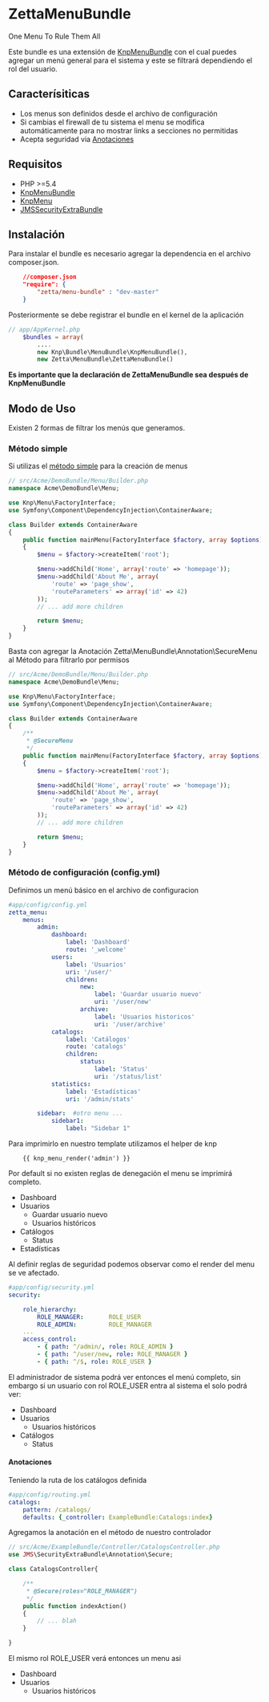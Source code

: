 ZettaMenuBundle
===============

One Menu To Rule Them All

Este bundle es una extensión de [KnpMenuBundle](https://github.com/KnpLabs/KnpMenuBundle) con el cual puedes agregar un menú general para el sistema y este se filtrará dependiendo el rol del usuario.

## Caracterísiticas

 - Los menus son definidos desde el archivo de configuración
 - Si cambias el firewall de tu sistema el menu se modifica automáticamente para no mostrar links a secciones no permitidas
 - Acepta seguridad via [Anotaciones](http://jmsyst.com/bundles/JMSSecurityExtraBundle/master/annotations#secure)


## Requisitos

 - PHP >=5.4
 - [KnpMenuBundle](https://github.com/KnpLabs/KnpMenuBundle)
 - [KnpMenu](https://github.com/KnpLabs/KnpMenu)
 - [JMSSecurityExtraBundle](https://github.com/schmittjoh/JMSSecurityExtraBundle)


## Instalación

Para instalar el bundle es necesario agregar la dependencia en el archivo composer.json.

```json
    //composer.json
    "require": {
        "zetta/menu-bundle" : "dev-master"
    }
```

Posteriormente se debe registrar el bundle en el kernel de la aplicación

```php
// app/AppKernel.php
    $bundles = array(
        ....
        new Knp\Bundle\MenuBundle\KnpMenuBundle(),
        new Zetta\MenuBundle\ZettaMenuBundle()
```

**Es importante que la declaración de ZettaMenuBundle sea después de KnpMenuBundle**

## Modo de Uso

Existen 2 formas de filtrar los menús que generamos.

### Método simple

Si utilizas el [método simple](https://github.com/KnpLabs/KnpMenuBundle/blob/master/Resources/doc/index.md#method-a-the-easy-way-yay) para la creación de menus

```php
// src/Acme/DemoBundle/Menu/Builder.php
namespace Acme\DemoBundle\Menu;

use Knp\Menu\FactoryInterface;
use Symfony\Component\DependencyInjection\ContainerAware;

class Builder extends ContainerAware
{
    public function mainMenu(FactoryInterface $factory, array $options)
    {
        $menu = $factory->createItem('root');

        $menu->addChild('Home', array('route' => 'homepage'));
        $menu->addChild('About Me', array(
            'route' => 'page_show',
            'routeParameters' => array('id' => 42)
        ));
        // ... add more children

        return $menu;
    }
}
```

Basta con agregar la Anotación Zetta\MenuBundle\Annotation\SecureMenu al Método para filtrarlo por permisos

```php
// src/Acme/DemoBundle/Menu/Builder.php
namespace Acme\DemoBundle\Menu;

use Knp\Menu\FactoryInterface;
use Symfony\Component\DependencyInjection\ContainerAware;

class Builder extends ContainerAware
{
    /**
     * @SecureMenu
     */
    public function mainMenu(FactoryInterface $factory, array $options)
    {
        $menu = $factory->createItem('root');

        $menu->addChild('Home', array('route' => 'homepage'));
        $menu->addChild('About Me', array(
            'route' => 'page_show',
            'routeParameters' => array('id' => 42)
        ));
        // ... add more children

        return $menu;
    }
}
```

### Método de configuración (config.yml)

Definimos un menú básico en el archivo de configuracion

```yaml
#app/config/config.yml
zetta_menu:
    menus:
        admin:
            dashboard:
                label: 'Dashboard'
                route: '_welcome'
            users:
                label: 'Usuarios'
                uri: '/user/'
                children:
                    new:
                        label: 'Guardar usuario nuevo'
                        uri: '/user/new'
                    archive:
                        label: 'Usuarios historicos'
                        uri: '/user/archive'
            catalogs:
                label: 'Catálogos'
                route: 'catalogs'
                children:
                    status:
                        label: 'Status'
                        uri: '/status/list'
            statistics:
                label: 'Estadísticas'
                uri: '/admin/stats'

        sidebar:  #otro menu ...
            sidebar1:
                label: "Sidebar 1"
```


Para imprimirlo en nuestro template utilizamos el helper de knp

```jinja
    {{ knp_menu_render('admin') }}
```

Por default si no existen reglas de denegación el menu se imprimirá completo.

 - Dashboard
 - Usuarios
    - Guardar usuario nuevo
    - Usuarios históricos
 - Catálogos
    - Status
 - Estadísticas


Al definir reglas de seguridad podemos observar como el render del menu se ve afectado.

```yaml
#app/config/security.yml
security:

    role_hierarchy:
        ROLE_MANAGER:       ROLE_USER
        ROLE_ADMIN:         ROLE_MANAGER
    ...
    access_control:
        - { path: ^/admin/, role: ROLE_ADMIN }
        - { path: ^/user/new, role: ROLE_MANAGER }
        - { path: ^/$, role: ROLE_USER }
```


El administrador de sistema podrá ver entonces el menú completo, sin embargo si un usuario con rol ROLE_USER entra al sistema el solo podrá ver:

 - Dashboard
 - Usuarios
    - Usuarios históricos
 - Catálogos
    - Status


#### Anotaciones

Teniendo la ruta de los catálogos definida

```yaml
#app/config/routing.yml
catalogs:
    pattern: /catalogs/
    defaults: {_controller: ExampleBundle:Catalogs:index}
```

Agregamos la anotación en el método de nuestro controlador

```php
// src/Acme/ExampleBundle/Controller/CatalogsController.php
use JMS\SecurityExtraBundle\Annotation\Secure;

class CatalogsController{

    /**
     * @Secure(roles="ROLE_MANAGER")
     */
    public function indexAction()
    {
        // ... blah
    }

}
```

El mismo rol ROLE_USER verá entonces un menu asi

 - Dashboard
 - Usuarios
    - Usuarios históricos